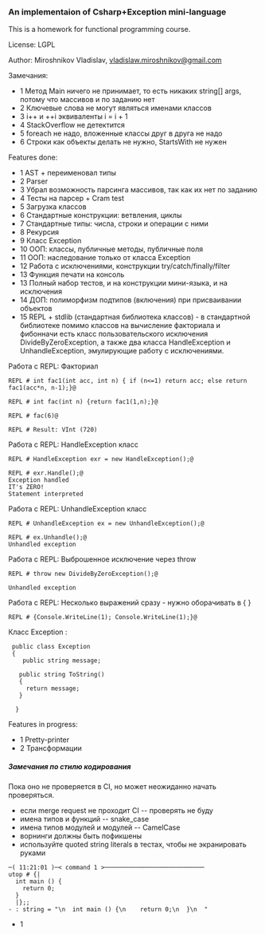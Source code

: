 ### An implementaion of Csharp+Exception mini-language

This is a homework for functional programming course.

License: LGPL

Author:  Miroshnikov Vladislav, vladislaw.miroshnikov@gmail.com

Замечания:
- 1 Метод Main ничего не принимает, то есть никаких string[] args, потому что массивов и по заданию нет
- 2 Ключевые слова не могут являться именами классов
- 3 i++ и ++i эквиваленты i = i + 1
- 4 StackOverflow не детектится
- 5 foreach не надо, вложенные классы друг в друга не надо
- 6 Строки как объекты делать не нужно, StartsWith не нужен

Features done:

- 1 AST + переименовал типы
- 2 Parser
- 3 Убрал возможность парсинга массивов, так как их нет по заданию
- 4 Тесты на парсер + Cram test
- 5 Загрузка классов
- 6 Стандартные конструкции: ветвления, циклы
- 7 Стандартные типы: числа, строки и операции с ними
- 8 Рекурсия
- 9 Класс Exception
- 10 ООП: классы, публичные методы, публичные поля
- 11 ООП: наследование только от класса Exception
- 12 Работа с исключениями, конструкции try/catch/finally/filter
- 13 Функция печати на консоль
- 13 Полный набор тестов, и на конструкции мини-языка, и на исключения 
- 14 ДОП: полиморфизм подтипов (включения) при присваивании объектов
- 15 REPL + stdlib (стандартная библиотека классов) - в стандартной библиотеке помимо классов на вычисление факториала и фибонначи есть класс пользовательского исключения DivideByZeroException, а также два класса HandleException и UnhandleException, эмулирующие работу с исключениями.

Работа с REPL: Факториал
```
REPL # int fac1(int acc, int n) { if (n<=1) return acc; else return fac1(acc*n, n-1);}@

REPL # int fac(int n) {return fac1(1,n);}@

REPL # fac(6)@

REPL # Result: VInt (720)
```

Работа с REPL: HandleException класс
```
REPL # HandleException exr = new HandleException();@

REPL # exr.Handle();@
Exception handled
IT's ZERO!
Statement interpreted
```

Работа с REPL: UnhandleException класс
```
REPL # UnhandleException ex = new UnhandleException();@

REPL # ex.Unhandle();@
Unhandled exception
```

Работа с REPL: Выброшенное исключение через throw
```
REPL # throw new DivideByZeroException();@

Unhandled exception
```

Работа с REPL: Несколько выражений сразу - нужно оборачивать в { }
```
REPL # {Console.WriteLine(1); Console.WriteLine(1);}@

```

Класс Exception : 
```
 public class Exception 
 {
    public string message;

   public string ToString()
   {
     return message;
   }
   
  }
```
Features in progress:

- 1 Pretty-printer
- 2 Трансформации

##### Замечания по стилю кодирования

Пока оно не проверяется в CI, но может неожиданно начать проверяться.

- если merge request не проходит CI -- проверять не буду
- имена типов и функций -- snake_case
- имена типов модулей и модулей -- CamelCase 
- ворнинги должны быть пофикшены
- используйте quoted string literals в тестах, чтобы не экранировать руками 
```
─( 11:21:01 )─< command 1 >────────────────────────────
utop # {|
  int main () {
    return 0;
  }
  |};;
- : string = "\n  int main () {\n    return 0;\n  }\n  "
```
- 1